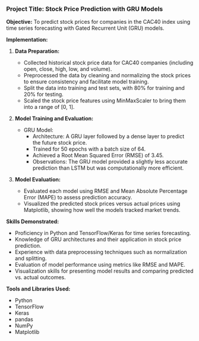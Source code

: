 ###   Project Title: Stock Price Prediction with GRU Models

**Objective:** 
To predict stock prices for companies in the CAC40 index using time series forecasting with Gated Recurrent Unit (GRU) models.

**Implementation:**
1. **Data Preparation:**
   - Collected historical stock price data for CAC40 companies (including open, close, high, low, and volume).
   - Preprocessed the data by cleaning and normalizing the stock prices to ensure consistency and facilitate model training.
   - Split the data into training and test sets, with 80% for training and 20% for testing.
   - Scaled the stock price features using MinMaxScaler to bring them into a range of [0, 1].
2. **Model Training and Evaluation:**
   - GRU Model:
       - Architecture: A GRU layer followed by a dense layer to predict the future stock price.
       - Trained for 50 epochs with a batch size of 64.
       - Achieved a Root Mean Squared Error (RMSE) of 3.45.
       - Observations: The GRU model provided a slightly less accurate prediction than LSTM but was computationally more efficient.

3. **Model Evaluation:**
   - Evaluated each model using RMSE and Mean Absolute Percentage Error (MAPE) to assess prediction accuracy.
   - Visualized the predicted stock prices versus actual prices using Matplotlib, showing how well the models tracked market trends.

**Skills Demonstrated:**
   - Proficiency in Python and TensorFlow/Keras for time series forecasting.
   - Knowledge of GRU architectures and their application in stock price prediction.
   - Experience with data preprocessing techniques such as normalization and splitting.
   - Evaluation of model performance using metrics like RMSE and MAPE.
   - Visualization skills for presenting model results and comparing predicted vs. actual outcomes.

**Tools and Libraries Used:**
   - Python
   - TensorFlow
   - Keras
   - pandas
   - NumPy
   - Matplotlib
